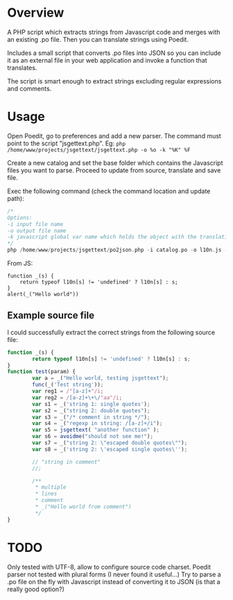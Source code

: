 # Overview
A PHP script which extracts strings from Javascript code and merges with an existing .po file. Then you can translate strings using Poedit.

Includes a small script that converts .po files into JSON so you can include it as an external file in your web application and invoke a function that translates.

The script is smart enough to extract strings excluding regular expressions and comments.

# Usage
Open Poedit, go to preferences and add a new parser. The command must point to the script "jsgettext.php". Eg: ```php /home/www/projects/jsgettext/jsgettext.php -o %o -k "%K" %F```

Create a new catalog and set the base folder which contains the Javascript files you want to parse. Proceed to update from source, translate and save file.

Exec the following command (check the command location and update path):

```php
/*
Options:
-i input file name
-o output file name
-k javascript global var name which holds the object with the translations.
*/
php /home/www/projects/jsgettext/po2json.php -i catalog.po -o l10n.js -k l10n
```

From JS:
```shell
function _(s) {
    return typeof l10n[s] != 'undefined' ? l10n[s] : s;
}
alert(_("Hello world"))
```

## Example source file
I could successfully extract the correct strings from the following source file:
```javascript
function _(s) {
        return typeof l10n[s] != 'undefined' ? l10n[s] : s;
}
function test(param) {
        var a = _("Hello world, testing jsgettext");
        func(_('Test string'));
        var reg1 = /"[a-z]+"/i;
        var reg2 = /[a-z]+\+\/"aa"/i;
        var s1 = _('string 1: single quotes');
        var s2 = _("string 2: double quotes");
        var s3 = _("/* comment in string */");
        var s4 = _("regexp in string: /[a-z]+/i");
        var s5 = jsgettext( "another function" );
        var s6 = avoidme("should not see me!");
        var s7 = _("string 2: \"escaped double quotes\"");
        var s8 = _('string 2: \'escaped single quotes\'');

        // "string in comment"
        //;

        /**
         * multiple
         * lines
         * comment
         * _("Hello world from comment")
         */
}
```

# TODO
Only tested with UTF-8, allow to configure source code charset.
Poedit parser not tested with plural forms (I never found it useful...)
Try to parse a .po file on the fly with Javascript instead of converting it to JSON (is that a really good option?)
